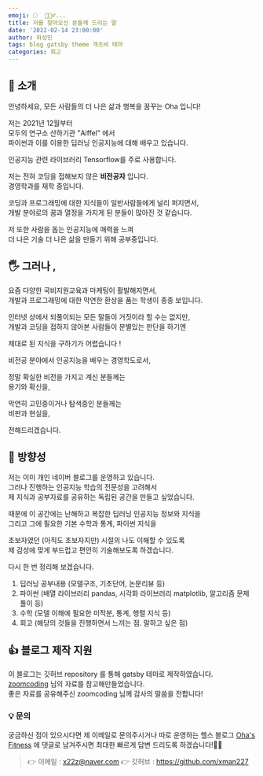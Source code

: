 ```yaml
---
emoji: 🌕  🚶🏽‍♂️...
title: 저를 찾아오신 분들께 드리는 말 
date: '2022-02-14 23:00:00'
author: 하성민
tags: blog gatsby theme 개츠비 테마
categories: 회고
---
```


## 👋 소개

안녕하세요, 모든 사람들의 더 나은 삶과 행복을 꿈꾸는 Oha 입니다! 

저는 2021년 12월부터  
모두의 연구소 산하기관 "Aiffel" 에서  
파이썬과 이를 이용한 딥러닝 인공지능에 대해 배우고 있습니다.

인공지능 관련 라이브러리 Tensorflow를 주로 사용합니다.

저는 전혀 코딩을 접해보지 않은 **비전공자** 입니다.  
경영학과를 재학 중입니다.  

코딩과 프로그래밍에 대한 지식들이 일반사람들에게 널리 퍼지면서,    
개발 분야로의 꿈과 열정을 가지게 된 분들이 많아진 것 같습니다.

저 또한 사람을 돕는 인공지능에 매력을 느껴  
더 나은 기술 더 나은 삶을 만들기 위해 공부중입니다.

## 🖐 그러나 ,

요즘 다양한 국비지원교육과 마케팅이 활발해지면서,  
개발과 프로그래밍에 대한 막연한 환상을 품는 학생이 종종 보입니다.

인터넷 상에서 되풀이되는 모든 말들이 거짓이라 할 수는 없지만,    
개발과 코딩을 접하지 않아본 사람들이 분별있는 판단을 하기엔  

제대로 된 지식을 구하기가 어렵습니다 !

비전공 분야에서 인공지능을 배우는 경영학도로서, 

정말 확실한 비전을 가지고 계신 분들께는  
용기와 확신을,  

막연히 고민중이거나 탐색중인 분들께는  
비판과 현실을,   

전해드리겠습니다.

## 🌈 방향성

저는 이미 개인 네이버 블로그를 운영하고 있습니다.    
그러나 진행하는 인공지능 학습의 전문성을 고려해서    
제 지식과 공부자료를 공유하는 독립된 공간을 만들고 싶었습니다.  

때문에 이 공간에는 난해하고 복잡한 딥러닝 인공지능 정보와 지식을   
그리고 그에 필요한 기본 수학과 통계, 파이썬 지식을  

초보자였던 (아직도 초보자지만) 시절의 나도 이해할 수 있도록  
제 감성에 맞게 부드럽고 편안히 기술해보도록 하겠습니다.

다시 한 번 정리해 보겠습니다.

1. 딥러닝 공부내용 (모델구조, 기초단어, 논문리뷰 등)
2. 파이썬 (배열 라이브러리 pandas, 시각화 라이브러리 matplotlib, 알고리즘 문제풀이 등)
3. 수학 (모델 이해에 필요한 미적분, 통계, 행렬 지식 등)
4. 회고 (해당의 것들을 진행하면서 느끼는 점. 말하고 싶은 점)

## 👍 블로그 제작 지원

이 블로그는 깃허브 repository 를 통해 gatsby 테마로 제작하였습니다.  
[zoomcoding](https://github.com/zoomkoding/zoomkoding-gatsby-blog) 님의 자료를 참고해만들었습니다.  
좋은 자료를 공유해주신 zoomcoding 님께 감사의 말씀을 전합니다! 



### 💡 문의

궁금하신 점이 있으시다면 제 이메일로 문의주시거나 따로 운영하는 헬스 블로그 [Oha's Fitness](https://blog.naver.com/bulkup-star_maybe) 에 댓글로 남겨주시면 최대한 빠르게 답변 드리도록 하겠습니다!🙋‍♂️

> 👉 이메일 : x22z@naver.com
> 👉 깃허브 : https://github.com/xman227

```toc

```
